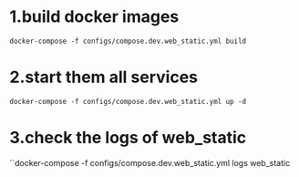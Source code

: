 # 1.build docker images
``docker-compose -f configs/compose.dev.web_static.yml build``
# 2.start them all services
``docker-compose -f configs/compose.dev.web_static.yml up -d``
# 3.check the logs of web_static
``docker-compose -f configs/compose.dev.web_static.yml logs web_static
